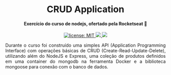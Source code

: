 <h1 align="center">
  CRUD Application
</h1>

<h4 align="center">
 Exercício do curso de nodejs, ofertado pela Rocketseat 🚀
</h4>

<p align="center">
  <a href="https://github.com/marismarcosta/crud-application/blob/master/LICENSE" target="_blank">
    <img alt="license: MIT" src="https://img.shields.io/badge/license-MIT-yellow.svg" />
  </a>
  <a href="https://github.com/marismarcosta">
    <img src="https://img.shields.io/badge/github-marismarcosta-7159C1?logo=GitHub"/>
  </a>
  <a href="https://www.linkedin.com/in/marismarcosta/">
    <img src="https://img.shields.io/badge/linkedin-marismarcosta-blue?logo=linkedin"/>
  </a>
</p>

<p align="justify">
  Durante o curso foi construído uma simples API (Application Programming Interface) com operações básicas de CRUD (Create-Read-Update-Delete), utilizando além do NodeJS e Express, uma coleção de produtos definidos em uma container do mongodb na ferramenta Docker e a biblioteca mongoose para conexão com o banco de dados.
</p>
